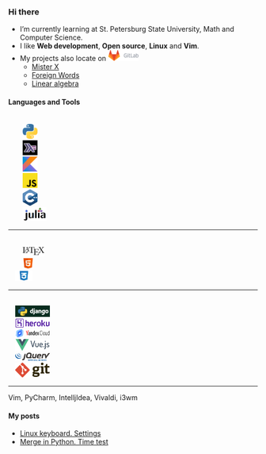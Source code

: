 ### Hi there
* I’m currently learning at St. Petersburg State University, Math and Computer Science.
* I like **Web development**, **Open source**, **Linux** and **Vim**.
* My projects also locate on <a href="https://gitlab.com/tamarinvs19"> <img alt="GitLab" height=22px src="https://raw.githubusercontent.com/tamarinvs19/tamarinvs19/master/imgs/gitlab.png"></a>
  - [Mister X](https://gitlab.com/tamarinvs19/misterX)
  - [Foreign Words](https://gitlab.com/tamarinvs19/foreign_words)
  - [Linear algebra](https://gitlab.com/tamarinvs19/linear_algebra)

#### Languages and Tools
<code>
  <img style="margin-left: 15px" alt="Python" width=30px src="https://raw.githubusercontent.com/tamarinvs19/tamarinvs19/master/imgs/python.png"> 
  <img style="margin-left: 15px" alt="Haskell" width=30px src="https://raw.githubusercontent.com/tamarinvs19/tamarinvs19/master/imgs/haskell.jpg"> 
  <img style="margin-left: 15px" alt="Kotlin" width=30px src="https://raw.githubusercontent.com/tamarinvs19/tamarinvs19/master/imgs/kotlin.png"> 
  <img style="margin-left: 15px" alt="JS" width=30px src="https://raw.githubusercontent.com/tamarinvs19/tamarinvs19/master/imgs/js.png"> 
  <img style="margin-left: 15px" alt="C++" width=30px src="https://raw.githubusercontent.com/tamarinvs19/tamarinvs19/master/imgs/cpp.svg"> 
  <img style="margin-left: 15px" alt="Julia" width=48px src="https://raw.githubusercontent.com/tamarinvs19/tamarinvs19/master/imgs/julia.png"> 
</code>
<hr>
<code>
  <img style="margin-left: 15px" alt="LaTeX" height=22px src="https://raw.githubusercontent.com/tamarinvs19/tamarinvs19/master/imgs/latex.png"> 
  <img style="margin-left: 15px" alt="HTML" height=22px src="https://raw.githubusercontent.com/tamarinvs19/tamarinvs19/master/imgs/html.png"> 
  <img alt="CSS" height=22px src="https://raw.githubusercontent.com/tamarinvs19/tamarinvs19/master/imgs/css-1.png"> 
</code>
<hr>
<code>
  <img alt="Django" width=70px src="https://raw.githubusercontent.com/tamarinvs19/tamarinvs19/master/imgs/django.jpg"> 
  <img alt="Heroku" width=70px src="https://raw.githubusercontent.com/tamarinvs19/tamarinvs19/master/imgs/heroku.png"> 
  <img alt="Yandex.Cloud" width=70px src="https://raw.githubusercontent.com/tamarinvs19/tamarinvs19/master/imgs/yandex_cloud.png"> 
  <img alt="VueJS" width=70px src="https://raw.githubusercontent.com/tamarinvs19/tamarinvs19/master/imgs/vuejs.png"> 
  <img alt="jQuery" width=70px src="https://raw.githubusercontent.com/tamarinvs19/tamarinvs19/master/imgs/jquery.png"> 
  <img alt="Git" width=70px src="https://raw.githubusercontent.com/tamarinvs19/tamarinvs19/master/imgs/git.svg"> 
</code>
<hr>

Vim, PyCharm, IntelljIdea, Vivaldi, i3wm

#### My posts
* [Linux keyboard. Settings](https://habr.com/ru/post/486872/)
* [Merge in Python. Time test](https://habr.com/ru/post/510970/)

